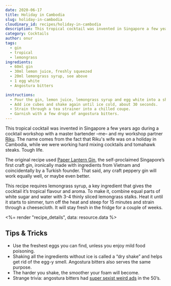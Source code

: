 ```yaml
---
date: 2020-06-17
title: Holiday in Cambodia
slug: holiday-in-cambodia
cloudinary_id: recipes/holiday-in-cambodia
description: This tropical cocktail was invented in Singapore a few years ago two master bartenders.
category: Cocktails
author: onur
tags:
  - gin
  - tropical
  - lemongrass
ingredients:
  - 60ml gin
  - 30ml lemon juice, freshly squeezed
  - 20ml lemongrass syrup, see above
  - 1 egg white
  - Angostura bitters

instructions:
  - Pour the gin, lemon juice, lemongrass syrup and egg white into a shaker without ice and shake vigorously.
  - Add ice cubes and shake again until ice cold, about 30 seconds.
  - Strain through a tea strainer into a chilled coupe.
  - Garnish with a few drops of angostura bitters.
---
```


This tropical cocktail was invented in Singapore a few years ago during a cocktail workshop with a master bartender –me– and my workshop partner [Riku](https://www.instagram.com/rvassinen/). The name comes from the fact that Riku's wife was on a holiday in Cambodia, while we were working hard mixing cocktails and tomahawk steaks. Tough life.

The original recipe used [Paper Lantern Gin](https://drinkpaperlantern.com), the self-proclaimed Singapore’s first craft gin, ironically made with ingredients from Vietnam and coincidentally by a Turkish founder. That said, any craft peppery gin will work equally well, or maybe even better.

This recipe requires lemongrass syrup, a key ingredient that gives the cocktail it’s tropical flavour and aroma. To make it, combine equal parts of white sugar and water with 3-4 thinly sliced lemongrass stalks. Heat it until it starts to simmer, turn off the heat and steep for 15 minutes and strain through a cheesecloth. It will stay fresh in the fridge for a couple of weeks.

<%= render "recipe_details", data: resource.data %>

## Tips & Tricks

- Use the freshest eggs you can find, unless you enjoy mild food poisoning.
- Shaking all the ingredients without ice is called a “dry shake” and helps get rid of the egg-y smell. Angostura bitters also serves the same purpose.
- The harder you shake, the smoother your foam will become.
- Strange trivia: angostura bitters had [super sexist weird ads](https://punchdrink.com/articles/seriously-whats-up-with-angostura-bitters-vintage-midcentury-ads/) in the 50’s.
